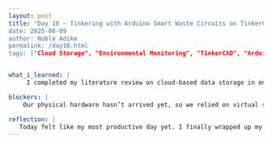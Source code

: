 ```yaml
---
layout: post
title: "Day 10 – Tinkering with Arduino Smart Waste Circuits on TinkerCAD
date: 2025-06-09
author: Noble Adike
permalink: /day10.html
tags: ["Cloud Storage", "Environmental Monitoring", "TinkerCAD", "Arduino", "Smart Waste Bin", "ESP32", "Firebase", "TinyGPS++"]


what_i_learned: |
     I completed my literature review on cloud-based data storage in environmental monitoring, learning how multisource remote sensing data are aggregated across distributed data centers to improve system performance. I explored Smart Dustbin circuits virtually in TinkerCAD, gaining hands-on experience with breadboard layouts, Arduino terminology, and component connections. I identified that our project will use the ESP32 microcontroller to transmit fill-level and geolocation data to a Firebase cloud database. I learned how the TinyGPS++ library integrates with the ESP32 to capture and send real-time GPS coordinates alongside sensor readings. I studied the full workflow (hardware components, firmware, and cloud services) of our project so I can explain the Smart AI Waste Bin Management Optimization project in technical terms.

blockers: |
    Our physical hardware hasn’t arrived yet, so we relied on virtual simulation in TinkerCAD. While following a faculty-assigned YouTube tutorial, the Arduino setup code was locked behind a private request—viewers had to message the publisher and pay to access it. This prevented us from completing that particular circuit in TinkerCAD.

reflection: |
   Today felt like my most productive day yet. I finally wrapped up my cloud storage review and dove into prototyping the dustbin circuit. Simulating the ESP32 in TinkerCAD gave me confidence in our wiring and code before the real components arrive. Understanding how Firebase and TinyGPS++ work together to store and geo-locate data clarified the end-to-end pipeline. I’m relieved to have a clear timeline and feel equipped to start coding firmware once the hardware ships. Tomorrow, I’ll begin drafting the Arduino sketches and setting up our Firebase project structure.
---
```

